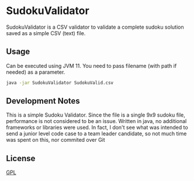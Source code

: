 # SudokuValidator

SudokuValidator is a CSV validator to validate a complete sudoku solution saved as a simple CSV (text) file.

## Usage

Can be executed using JVM 11. You need to pass filename (with path if needed) as a parameter.

```bash
java -jar SudokuValidator SudokuValid.csv
```

## Development Notes

This is a simple Sudoku Validator. Since the file is a single 9x9 sudoku file, performance is not considered to be an issue. Written in java, no additional frameworks or libraries were used. In fact, I don't see what was intended to send a junior level code case to a team leader candidate, so not much time was spent on this, nor commited over Git

## License

[GPL](https://www.gnu.org/licenses/gpl-3.0.en.html)
